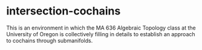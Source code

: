 # intersection-cochains

This is an environment in which the MA 636 Algebraic Topology class at the University of Oregon is collectively filling in details to establish an approach to cochains through submanifolds.  
